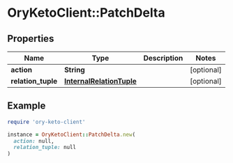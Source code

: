 # OryKetoClient::PatchDelta

## Properties

| Name | Type | Description | Notes |
| ---- | ---- | ----------- | ----- |
| **action** | **String** |  | [optional] |
| **relation_tuple** | [**InternalRelationTuple**](InternalRelationTuple.md) |  | [optional] |

## Example

```ruby
require 'ory-keto-client'

instance = OryKetoClient::PatchDelta.new(
  action: null,
  relation_tuple: null
)
```

